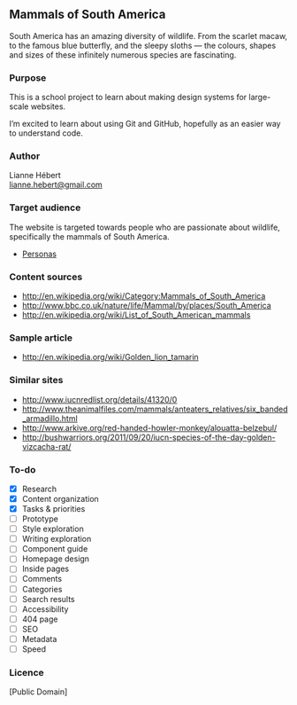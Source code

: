 ## Mammals of South America

South America has an amazing diversity of wildlife. From the scarlet macaw, to the famous blue butterfly, and the sleepy sloths — the colours, shapes and sizes of these infinitely numerous species are fascinating.


### Purpose

This is a school project to learn about making design systems for large-scale websites.

I’m excited to learn about using Git and GitHub, hopefully as an easier way to understand code.

### Author

Lianne Hébert	
[lianne.hebert@gmail.com](mailto:lianne.hebert@gmail.com)

### Target audience

The website is targeted towards people who are passionate about wildlife, specifically the mammals of South America.

- [Personas](Personas.md)

### Content sources

- <http://en.wikipedia.org/wiki/Category:Mammals_of_South_America>
- <http://www.bbc.co.uk/nature/life/Mammal/by/places/South_America>
- <http://en.wikipedia.org/wiki/List_of_South_American_mammals>

### Sample article

- <http://en.wikipedia.org/wiki/Golden_lion_tamarin>

### Similar sites

- <http://www.iucnredlist.org/details/41320/0>
- <http://www.theanimalfiles.com/mammals/anteaters_relatives/six_banded_armadillo.html>
- <http://www.arkive.org/red-handed-howler-monkey/alouatta-belzebul/>
- <http://bushwarriors.org/2011/09/20/iucn-species-of-the-day-golden-vizcacha-rat/>


### To-do

- [x] Research
- [x] Content organization
- [x] Tasks & priorities
- [ ] Prototype
- [ ] Style exploration
- [ ] Writing exploration
- [ ] Component guide
- [ ] Homepage design
- [ ] Inside pages
- [ ] Comments
- [ ] Categories
- [ ] Search results
- [ ] Accessibility
- [ ] 404 page
- [ ] SEO
- [ ] Metadata
- [ ] Speed

### Licence

[Public Domain]

